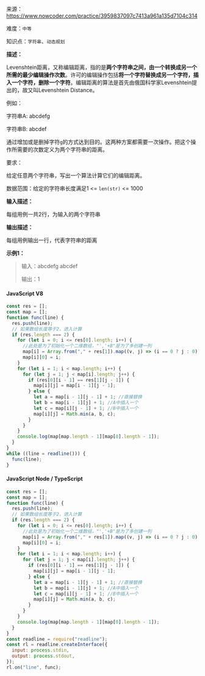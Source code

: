 来源：<https://www.nowcoder.com/practice/3959837097c7413a961a135d7104c314>

难度：`中等`

知识点：`字符串`、`动态规划`

**描述：**

Levenshtein距离，又称编辑距离，指的是**两个字符串之间，由一个转换成另一个所需的最少编辑操作次数**。许可的编辑操作包括**将一个字符替换成另一个字符，插入一个字符，删除一个字符**。编辑距离的算法是首先由俄国科学家Levenshtein提出的，故又叫Levenshtein Distance。

例如：

字符串A: abcdefg

字符串B: abcdef

通过增加或是删掉字符`g`的方式达到目的。这两种方案都需要一次操作。把这个操作所需要的次数定义为两个字符串的距离。

要求：

给定任意两个字符串，写出一个算法计算它们的编辑距离。

数据范围：给定的字符串长度满足1 <= `len(str)` <= 1000

**输入描述：**

每组用例一共2行，为输入的两个字符串

**输出描述：**

每组用例输出一行，代表字符串的距离

**示例1：**

> 输入：abcdefg
abcdef
>
> 输出：1

<!-- tabs:start -->

#### **JavaScript V8**

```javascript
const res = [];
const map = [];
function func(line) {
  res.push(line);
  // 如果数组长度等于2，进入计算
  if (res.length === 2) {
    for (let i = 0; i <= res[0].length; i++) {
      //此处是为了初始化一个二维数组，"','+B"是为了多创建一列
      map[i] = Array.from("," + res[1]).map((v, j) => (i == 0 ? j : 0));
      map[i][0] = i;
    }
    for (let i = 1; i < map.length; i++) {
      for (let j = 1; j < map[i].length; j++) {
        if (res[0][i - 1] == res[1][j - 1]) {
          map[i][j] = map[i - 1][j - 1];
        } else {
          let a = map[i - 1][j - 1] + 1; //直接替换
          let b = map[i - 1][j] + 1; //A中插入一个
          let c = map[i][j - 1] + 1; //B中插入一个
          map[i][j] = Math.min(a, b, c);
        }
      }
    }
    console.log(map[map.length - 1][map[0].length - 1]);
  }
}
while ((line = readline())) {
  func(line);
}
```

#### **JavaScript Node / TypeScript**

```javascript
const res = [];
const map = [];
function func(line) {
  res.push(line);
  // 如果数组长度等于2，进入计算
  if (res.length === 2) {
    for (let i = 0; i <= res[0].length; i++) {
      //此处是为了初始化一个二维数组，"','+B"是为了多创建一列
      map[i] = Array.from("," + res[1]).map((v, j) => (i == 0 ? j : 0));
      map[i][0] = i;
    }
    for (let i = 1; i < map.length; i++) {
      for (let j = 1; j < map[i].length; j++) {
        if (res[0][i - 1] == res[1][j - 1]) {
          map[i][j] = map[i - 1][j - 1];
        } else {
          let a = map[i - 1][j - 1] + 1; //直接替换
          let b = map[i - 1][j] + 1; //A中插入一个
          let c = map[i][j - 1] + 1; //B中插入一个
          map[i][j] = Math.min(a, b, c);
        }
      }
    }
    console.log(map[map.length - 1][map[0].length - 1]);
  }
}
const readline = require("readline");
const rl = readline.createInterface({
  input: process.stdin,
  output: process.stdout,
});
rl.on("line", func);
```

<!-- tabs:end -->
